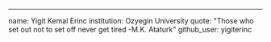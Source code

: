---
name: Yigit Kemal Erinc
institution: Ozyegin University
quote: "Those who set out not to set off never get tired -M.K. Ataturk"
github_user: yigiterinc
